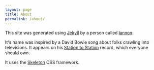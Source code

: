 ```yaml
---
layout: page
title: About
permalink: /about/
---
```


This site was generated using [Jekyll](https://jekyllrb.com/) by a person called [lannon](http://github.com/lannon).

It's name was inspired by a David Bowie song about folks crawling into televisions. It appears on his [Station to Station](https://www.discogs.com/David-Bowie-Station-To-Station/release/374969) record, which everyone should own. 

It uses the [Skeleton](http://getskeleton.com/) CSS framework.
